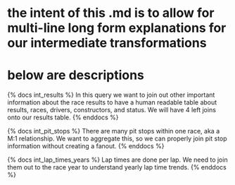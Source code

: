 # the intent of this .md is to allow for multi-line long form explanations for our intermediate transformations

# below are descriptions
{% docs int_results %} In this query we want to join out other important information about the race results to have a human readable table about results, races, drivers, constructors, and status.
We will have 4 left joins onto our results table. {% enddocs %}

{% docs int_pit_stops %} There are many pit stops within one race, aka a M:1 relationship.
We want to aggregate this, so we can properly join pit stop information without creating a fanout.  {% enddocs %}

{% docs int_lap_times_years %} Lap times are done per lap. We need to join them out to the race year to understand yearly lap time trends. {% enddocs %}
